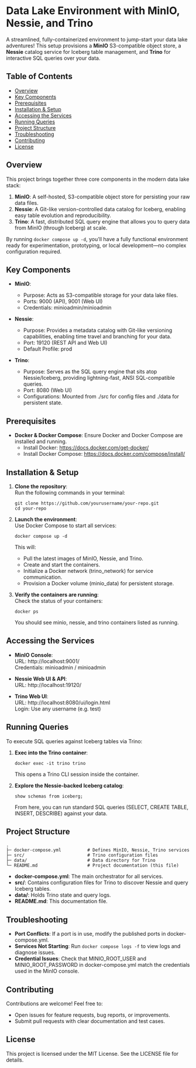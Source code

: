 # Data Lake Environment with MinIO, Nessie, and Trino

A streamlined, fully-containerized environment to jump-start your data lake adventures! This setup provisions a **MinIO** S3-compatible object store, a **Nessie** catalog service for Iceberg table management, and **Trino** for interactive SQL queries over your data.

## Table of Contents
- [Overview](#overview)
- [Key Components](#key-components)
- [Prerequisites](#prerequisites)
- [Installation & Setup](#installation--setup)
- [Accessing the Services](#accessing-the-services)
- [Running Queries](#running-queries)
- [Project Structure](#project-structure)
- [Troubleshooting](#troubleshooting)
- [Contributing](#contributing)
- [License](#license)

## Overview

This project brings together three core components in the modern data lake stack:

1. **MinIO**: A self-hosted, S3-compatible object store for persisting your raw data files.
2. **Nessie**: A Git-like version-controlled data catalog for Iceberg, enabling easy table evolution and reproducibility.
3. **Trino**: A fast, distributed SQL query engine that allows you to query data from MinIO (through Iceberg) at scale.

By running `docker compose up -d`, you'll have a fully functional environment ready for experimentation, prototyping, or local development—no complex configuration required.

## Key Components

- **MinIO**:
  - Purpose: Acts as S3-compatible storage for your data lake files.
  - Ports: 9000 (API), 9001 (Web UI)
  - Credentials: minioadmin/minioadmin

- **Nessie**:
  - Purpose: Provides a metadata catalog with Git-like versioning capabilities, enabling time travel and branching for your data.
  - Port: 19120 (REST API and Web UI)
  - Default Profile: prod

- **Trino**:
  - Purpose: Serves as the SQL query engine that sits atop Nessie/Iceberg, providing lightning-fast, ANSI SQL-compatible queries.
  - Port: 8080 (Web UI)
  - Configurations: Mounted from ./src for config files and ./data for persistent state.

## Prerequisites

- **Docker & Docker Compose**: Ensure Docker and Docker Compose are installed and running.
  - Install Docker: https://docs.docker.com/get-docker/
  - Install Docker Compose: https://docs.docker.com/compose/install/

## Installation & Setup

1. **Clone the repository**:  
   Run the following commands in your terminal:
   
       git clone https://github.com/yourusername/your-repo.git
       cd your-repo

2. **Launch the environment**:  
   Use Docker Compose to start all services:
   
       docker compose up -d

   This will:
   - Pull the latest images of MinIO, Nessie, and Trino.
   - Create and start the containers.
   - Initialize a Docker network (trino_network) for service communication.
   - Provision a Docker volume (minio_data) for persistent storage.

3. **Verify the containers are running**:  
   Check the status of your containers:
   
       docker ps

   You should see minio, nessie, and trino containers listed as running.

## Accessing the Services

- **MinIO Console**:  
  URL: http://localhost:9001/  
  Credentials: minioadmin / minioadmin

- **Nessie Web UI & API**:  
  URL: http://localhost:19120/

- **Trino Web UI**:  
  URL: http://localhost:8080/ui/login.html  
  Login: Use any username (e.g. test)

## Running Queries

To execute SQL queries against Iceberg tables via Trino:

1. **Exec into the Trino container**:
   
       docker exec -it trino trino

   This opens a Trino CLI session inside the container.

2. **Explore the Nessie-backed Iceberg catalog**:
   
       show schemas from iceberg;

   From here, you can run standard SQL queries (SELECT, CREATE TABLE, INSERT, DESCRIBE) against your data.

## Project Structure

    .
    ├─ docker-compose.yml          # Defines MinIO, Nessie, Trino services
    ├─ src/                        # Trino configuration files
    ├─ data/                       # Data directory for Trino
    └─ README.md                   # Project documentation (this file)

- **docker-compose.yml**: The main orchestrator for all services.
- **src/**: Contains configuration files for Trino to discover Nessie and query Iceberg tables.
- **data/**: Holds Trino state and query logs.
- **README.md**: This documentation file.

## Troubleshooting

- **Port Conflicts**: If a port is in use, modify the published ports in docker-compose.yml.
- **Services Not Starting**: Run `docker compose logs -f` to view logs and diagnose issues.
- **Credential Issues**: Check that MINIO_ROOT_USER and MINIO_ROOT_PASSWORD in docker-compose.yml match the credentials used in the MinIO console.

## Contributing

Contributions are welcome! Feel free to:
- Open issues for feature requests, bug reports, or improvements.
- Submit pull requests with clear documentation and test cases.

## License

This project is licensed under the MIT License. See the LICENSE file for details.
